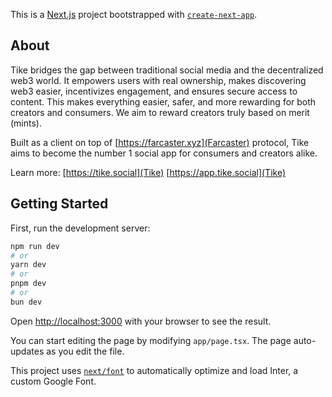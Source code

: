 This is a [Next.js](https://nextjs.org/) project bootstrapped with [`create-next-app`](https://github.com/vercel/next.js/tree/canary/packages/create-next-app).

## About

Tike bridges the gap between traditional social media and the decentralized web3 world. It empowers users with real ownership, makes discovering web3 easier, incentivizes engagement, and ensures secure access to content. This makes everything easier, safer, and more rewarding for both creators and consumers. We aim to reward creators truly based on merit (mints).

Built as a client on top of [https://farcaster.xyz](Farcaster) protocol, Tike aims to become the number 1 social app for consumers and creators alike.

Learn more:
[https://tike.social](Tike)
[https://app.tike.social](Tike)

## Getting Started

First, run the development server:

```bash
npm run dev
# or
yarn dev
# or
pnpm dev
# or
bun dev
```

Open [http://localhost:3000](http://localhost:3000) with your browser to see the result.

You can start editing the page by modifying `app/page.tsx`. The page auto-updates as you edit the file.

This project uses [`next/font`](https://nextjs.org/docs/basic-features/font-optimization) to automatically optimize and load Inter, a custom Google Font.
